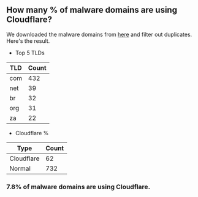 ## How many % of malware domains are using Cloudflare?


We downloaded the malware domains from [here](https://urlhaus.abuse.ch) and filter out duplicates.
Here's the result.


[//]: # (start replacement)


- Top 5 TLDs

| TLD | Count |
| --- | --- |
| com | 432 |
| net | 39 |
| br | 32 |
| org | 31 |
| za | 22 |


- Cloudflare %

| Type | Count |
| --- | --- |
| Cloudflare | 62 |
| Normal | 732 |


### 7.8% of malware domains are using Cloudflare.